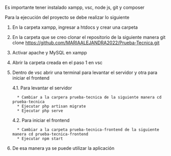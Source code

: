 Es importante tener instalado xampp, vsc, node js, git y composer

Para la ejecución del proyecto se debe realizar lo siguiente

1. En la carpeta xampp, ingresar a htdocs y crear una carpeta
2. En la carpeta que se creo clonar el repositorio de la siguiente manera git clone https://github.com/MARIAALEJANDRA2022/Prueba-Tecnica.git
3. Activar apache y MySQL en xampp
4. Abrir la carpeta creada en el paso 1 en vsc
5. Dentro de vsc abrir una terminal para levantar el servidor y otra para iniciar el frontend
   
   4.1. Para levantar el servidor
   
         * Cambiar a la carpera prueba-tecnica de la siguiente manera cd prueba-tecnica
         * Ejecutar php artisan migrate
         * Ejecutar php serve
   4.2. Para iniciar el frontend
   
         * Cambiar a la carpeta prueba-tecnica-frontend de la siguiente manera cd prueba-tecnica-frontend
         * Ejecutar npm start
6. De esa manera ya se puede utilizar la aplicación
